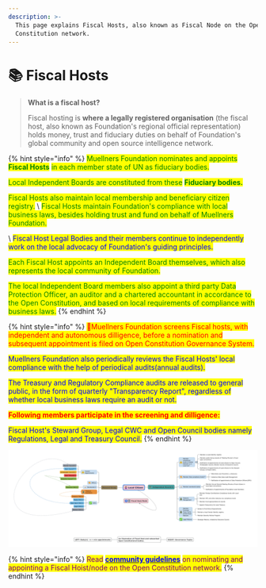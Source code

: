 ```yaml
---
description: >-
  This page explains Fiscal Hosts, also known as Fiscal Node on the Open
  Constitution network.
---
```


# 📚 Fiscal Hosts

> **What is a fiscal host?**&#x20;
>
> Fiscal hosting is **where a legally registered organisation** (the fiscal host, also known as Foundation's regional official representation) holds money, trust and fiduciary duties on behalf of Foundation's global community and open source intelligence network.

{% hint style="info" %}
<mark style="color:green;">Muellners Foundation nominates and appoints</mark> <mark style="color:green;"></mark><mark style="color:green;">**Fiscal Hosts**</mark> <mark style="color:green;"></mark><mark style="color:green;">in each member state of UN as fiduciary bodies.</mark>

<mark style="color:green;">Local Independent Boards are constituted from these</mark> <mark style="color:green;"></mark><mark style="color:green;">**Fiduciary bodies.**</mark>

<mark style="color:green;">Fiscal Hosts also maintain local membership and beneficiary citizen registry.</mark> \ <mark style="color:green;">Fiscal Hosts maintain Foundation's compliance with local business laws, besides holding trust and fund on behalf of Muellners Foundation.</mark>

<mark style="color:green;"></mark>\ <mark style="color:green;"></mark><mark style="color:blue;">Fiscal Host Legal Bodies and their members continue to independently work on the local advocacy of Foundation's guiding principles.</mark>&#x20;

<mark style="color:green;">Each Fiscal Host appoints an Independent Board themselves, which also represents the local community of Foundation.</mark>&#x20;

<mark style="color:green;">The local Independent Board members also appoint a third party Data Protection Officer, an auditor and a chartered accountant in accordance to the Open Constitution, and based on local requirements of compliance with business laws.</mark>
{% endhint %}

{% hint style="info" %}
<mark style="color:red;">💁Muellners Foundation screens Fiscal hosts, with independent and autonomous dilligence, before a nomination and subsequent appointment is filed on Open Constitution Governance System.</mark>  <mark style="color:green;"></mark>&#x20;

<mark style="color:blue;">Muellners Foundation also periodically reviews the Fiscal Hosts' local compliance with the help of periodical audits(annual audits).</mark>&#x20;

<mark style="color:blue;">The Treasury and Regulatory Compliance audits are released to general public, in the form of quarterly "Transparency Report", regardless of whether local business laws require an audit or not.</mark>&#x20;

<mark style="color:red;">**Following members participate in the screening and dilligence:**</mark>

<mark style="color:blue;">Fiscal Host's Steward Group, Legal CWC and Open Council bodies namely Regulations, Legal and Treasury Council.</mark>
{% endhint %}

![Representation of a Fiscal Host](../.gitbook/assets/54A96F50-4884-43E1-A3F6-B2099ADA93CA.jpeg)

{% hint style="info" %}
<mark style="color:purple;">Read</mark> [<mark style="color:blue;">**community guidelines**</mark>](https://docs.muellnersfoundation.info/fiscal-host-node/introduction) <mark style="color:purple;">on nominating and appointing a Fiscal Hoist/node on the Open Constitution network.</mark>
{% endhint %}

<mark style="color:red;"></mark>

<mark style="color:red;"></mark>
